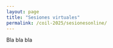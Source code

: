 ```yaml
---
layout: page
title: "Sesiones virtuales"
permalink: /coil-2025/sesionesonline/
---
```


Bla bla bla

